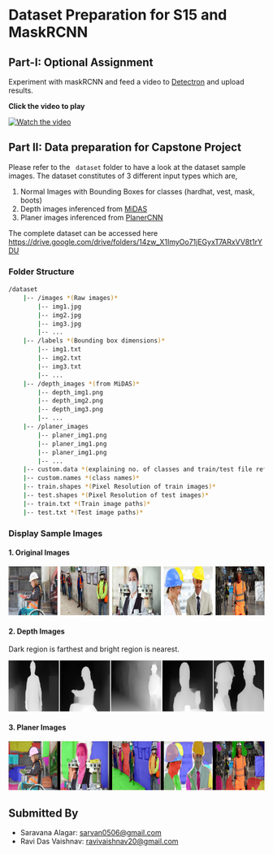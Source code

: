 # Dataset Preparation for S15 and MaskRCNN

## Part-I: Optional Assignment

Experiment with maskRCNN and feed a video to [Detectron](https://colab.research.google.com/drive/16jcaJoc6bCFAQ96jDe2HwtXj7BMD_-m5?usp=sharing) and upload results.

**Click the video to play**

[![Watch the video](http://i3.ytimg.com/vi/JhJbKoJb_fs/maxresdefault.jpg)](https://www.youtube.com/watch?v=JhJbKoJb_fs 'What Autopilot sees?')

## Part II: Data preparation for Capstone Project

Please refer to the ` dataset` folder to have a look at the dataset sample images. The dataset constitutes of 3 different input types which are,

1. Normal Images with Bounding Boxes for classes (hardhat, vest, mask, boots)
2. Depth images inferenced from [MiDAS](https://github.com/intel-isl/MiDaS)
3. Planer images inferenced from [PlanerCNN](https://github.com/NVlabs/planercnn)

The complete dataset can be accessed here https://drive.google.com/drive/folders/14zw_X1ImyOo71jEGyxT7ARxVV8t1rYDU

### Folder Structure

```bash
/dataset
    |-- /images *(Raw images)*  
        |-- img1.jpg  
        |-- img2.jpg  
        |-- img3.jpg  
        |-- ...  
    |-- /labels *(Bounding box dimensions)*  
        |-- img1.txt  
        |-- img2.txt  
        |-- img3.txt  
        |-- ...  
    |-- /depth_images *(from MiDAS)*  
        |-- depth_img1.png  
        |-- depth_img2.png  
        |-- depth_img3.png  
        |-- ...  
    |-- /planer_images  
        |-- planer_img1.png  
        |-- planer_img1.png  
        |-- planer_img1.png  
        |-- ...  
    |-- custom.data *(explaining no. of classes and train/test file reference)*  
    |-- custom.names *(class names)*  
    |-- train.shapes *(Pixel Resolution of train images)*  
    |-- test.shapes *(Pixel Resolution of test images)*  
    |-- train.txt *(Train image paths)*  
    |-- test.txt *(Test image paths)*
```

### Display Sample Images

#### 1. Original Images

![original](original_images_grid.png)

#### 2. Depth Images

Dark region is farthest and bright region is nearest.

![depth](depth_images_grid.png)

#### 3. Planer Images

![planer](planer_images_grid.png)

## Submitted By

* Saravana Alagar: sarvan0506@gmail.com
* Ravi Das Vaishnav: ravivaishnav20@gmail.com
